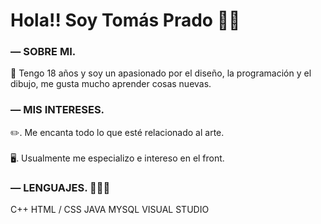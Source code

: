 <H1>Hola!! Soy Tomás Prado 👋🏻 </H1>

<H3>— SOBRE MI.</H3>
🌱 Tengo 18 años y soy un apasionado por el diseño, la programación y el dibujo, me gusta mucho aprender cosas nuevas.

<H3>— MIS INTERESES.</H3>
✏️. Me encanta todo lo que esté relacionado al arte.<br><br>🖥️. Usualmente me especializo e intereso en el front.

<H3>— LENGUAJES. 👨🏻‍💻</H3>
C++
HTML / CSS
JAVA
MYSQL
VISUAL STUDIO

###
